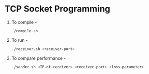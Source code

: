 # TCP Socket Programming

1. To compile -

   ```bash
   ./compile.sh
   ```

2. To run - 

   ```bash
   ./receiver.sh <receiver-port>
   ```

3. To compare performance - 

   ```bash
   ./sender.sh <IP-of-receiver> <receiver-port> <loss-parameter>
   ```